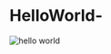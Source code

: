 # HelloWorld-
![hello world](https://user-images.githubusercontent.com/106101620/176175612-7df17cb6-c730-4dc0-b354-07e354879fd5.jpg)
